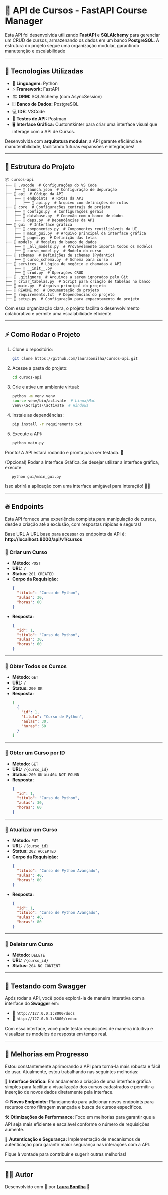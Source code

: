# 🚀 API de Cursos - FastAPI Course Manager

Esta API foi desenvolvida utilizando **FastAPI** e **SQLAlchemy** para gerenciar um CRUD de cursos, armazenando os dados em um banco **PostgreSQL**. A estrutura do projeto segue uma organização modular, garantindo manutenção e escalabilidade

---

## 🌟 Tecnologias Utilizadas
- 🔹 **Linguagem:** Python
- ⚡ **Framework:** FastAPI
- 🏗 **ORM:** SQLAlchemy (com AsyncSession)
- 🗄 **Banco de Dados:** PostgreSQL
- 💻 **IDE:** VSCode
- 🔑 **Testes de API:** Postman
- 🖥 **Interface Gráfica:** Customtkinter para criar uma interface visual que interage com a API de Cursos.

Desenvolvida com **arquitetura modular**, a API garante eficiência e manutenibilidade, facilitando futuras expansões e integrações!

---

## 📂 Estrutura do Projeto

```
📦 cursos-api
├── 📂 .vscode  # Configurações do VS Code
│   ├── 📜 launch.json  # Configuração de depuração
├── 📂 api  # Código da API
│   ├── 📂 endpoints  # Rotas da API
│   │   ├── 📜 api.py  # Arquivo com definições de rotas
├── 📂 core  # Configurações centrais do projeto
│   ├── 📜 configs.py  # Configurações gerais
│   ├── 📜 database.py  # Conexão com o banco de dados
│   ├── 📜 deps.py  # Dependências da API
├── 📂 gui  # Interface gráfica
│   ├── 📜 componentes.py  # Componentes reutilizáveis da UI
│   ├── 📜 main_gui.py  # Arquivo principal da interface gráfica
│   ├── 📜 pages.py  # Definição das telas
├── 📂 models  # Modelos do banco de dados
│   ├── 📜 _all_models.py  # Provavelmente importa todos os modelos
│   ├── 📜 curso_model.py  # Modelo do curso
├── 📂 schemas  # Definições de schemas (Pydantic)
│   ├── 📜 curso_schema.py  # Schema para curso
├── 📂 services  # Lógica de negócio e chamadas à API
│   ├── 📜 __init__.py
│   ├── 📜 crud.py  # Operações CRUD
├── 📜 .gitignore  # Arquivos a serem ignorados pelo Git
├── 📜 criar_tabelas.py  # Script para criação de tabelas no banco
├── 📜 main.py  # Arquivo principal do projeto
├── 📜 README.md  # Documentação do projeto
├── 📜 requirements.txt  # Dependências do projeto
├── 📜 setup.py  # Configuração para empacotamento do projeto

```

Com essa organização clara, o projeto facilita o desenvolvimento colaborativo e permite uma escalabilidade eficiente.

---

## ⚡ Como Rodar o Projeto

1. Clone o repositório:
   ```bash
   git clone https://github.com/laurabonilha/cursos-api.git
   ```
2. Acesse a pasta do projeto:
   ```bash
   cd cursos-api
   ```
3. Crie e ative um ambiente virtual:
   ```bash
   python -m venv venv
   source venv/bin/activate  # Linux/Mac
   venv\\Scripts\\activate  # Windows
   ```
4. Instale as dependências:
   ```bash
   pip install -r requirements.txt
   ```
5. Execute a API:
   ```bash
   python main.py
   ```

Pronto! A API estará rodando e pronta para ser testada. 🚀

(Opcional) Rodar a Interface Gráfica.
Se desejar utilizar a interface gráfica, execute:
```bash
   python gui/main_gui.py
   ```

Isso abrirá a aplicação com uma interface amigável para interação! 🎨✨

---

## 🔥 Endpoints

Esta API fornece uma experiência completa para manipulação de cursos, desde a criação até a exclusão, com respostas rápidas e seguras!

Base URL
A URL base para acessar os endpoints da API é: **http://localhost:8000/api/v1/cursos**

### 📌 Criar um Curso
- **Método:** `POST`
- **URL:** `/`
- **Status:** `201 CREATED`
- **Corpo da Requisição:**
  ```json
  {
    "titulo": "Curso de Python",
    "aulas": 30,
    "horas": 60
  }
  ```
- **Resposta:**
  ```json
  {
    "id": 1,
    "titulo": "Curso de Python",
    "aulas": 30,
    "horas": 60
  }
  ```

---

### 📌 Obter Todos os Cursos
- **Método:** `GET`
- **URL:** `/`
- **Status:** `200 OK`
- **Resposta:**
  ```json
  [
    {
      "id": 1,
      "titulo": "Curso de Python",
      "aulas": 30,
      "horas": 60
    }
  ]
  ```

---

### 📌 Obter um Curso por ID
- **Método:** `GET`
- **URL:** `/{curso_id}`
- **Status:** `200 OK` ou `404 NOT FOUND`
- **Resposta:**
  ```json
  {
    "id": 1,
    "titulo": "Curso de Python",
    "aulas": 30,
    "horas": 60
  }
  ```

---

### 📌 Atualizar um Curso
- **Método:** `PUT`
- **URL:** `/{curso_id}`
- **Status:** `202 ACCEPTED`
- **Corpo da Requisição:**
  ```json
  {
    "titulo": "Curso de Python Avançado",
    "aulas": 40,
    "horas": 80
  }
  ```
- **Resposta:**
  ```json
  {
    "id": 1,
    "titulo": "Curso de Python Avançado",
    "aulas": 40,
    "horas": 80
  }
  ```

---

### 📌 Deletar um Curso
- **Método:** `DELETE`
- **URL:** `/{curso_id}`
- **Status:** `204 NO CONTENT`

---

## 🔗 Testando com Swagger

Após rodar a API, você pode explorá-la de maneira interativa com a interface do **Swagger** em:
- 📌 `http://127.0.0.1:8000/docs`
- 📌 `http://127.0.0.1:8000/redoc`

Com essa interface, você pode testar requisições de maneira intuitiva e visualizar os modelos de resposta em tempo real.

---

## 🚧 Melhorias em Progresso

Estou constantemente aprimorando a API para torná-la mais robusta e fácil de usar. Atualmente, estou trabalhando nas seguintes melhorias:

🎨 **Interface Gráfica:** Em andamento a criação de uma interface gráfica simples para facilitar a visualização dos cursos cadastrados e permitir a inserção de novos dados diretamente pela interface.

⚙️ **Novos Endpoints:** Planejamento para adicionar novos endpoints para recursos como filtragem avançada e busca de cursos específicos.

🛠 **Otimizações de Performance:** Foco em melhorias para garantir que a API seja mais eficiente e escalável conforme o número de requisições aumente.

🔐 **Autenticação e Segurança:** Implementação de mecanismos de autenticação para garantir maior segurança nas interações com a API.

Fique à vontade para contribuir e sugerir outras melhorias!

---

## 👨‍💻 Autor
Desenvolvido com 💙 por **[Laura Bonilha](https://github.com/laurabonilha)** 🚀

